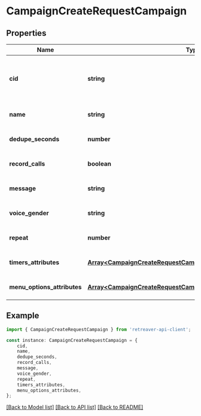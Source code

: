 # CampaignCreateRequestCampaign


## Properties

Name | Type | Description | Notes
------------ | ------------- | ------------- | -------------
**cid** | **string** | Your custom campaign ID (8 chars if not provided) | [optional] [default to undefined]
**name** | **string** |  | [optional] [default to undefined]
**dedupe_seconds** | **number** |  | [optional] [default to undefined]
**record_calls** | **boolean** |  | [optional] [default to undefined]
**message** | **string** | Text-to-speech greeting | [optional] [default to undefined]
**voice_gender** | **string** |  | [optional] [default to undefined]
**repeat** | **number** | Times to repeat greeting | [optional] [default to 4]
**timers_attributes** | [**Array&lt;CampaignCreateRequestCampaignTimersAttributesInner&gt;**](CampaignCreateRequestCampaignTimersAttributesInner.md) |  | [optional] [default to undefined]
**menu_options_attributes** | [**Array&lt;CampaignCreateRequestCampaignMenuOptionsAttributesInner&gt;**](CampaignCreateRequestCampaignMenuOptionsAttributesInner.md) |  | [optional] [default to undefined]

## Example

```typescript
import { CampaignCreateRequestCampaign } from 'retreaver-api-client';

const instance: CampaignCreateRequestCampaign = {
    cid,
    name,
    dedupe_seconds,
    record_calls,
    message,
    voice_gender,
    repeat,
    timers_attributes,
    menu_options_attributes,
};
```

[[Back to Model list]](../README.md#documentation-for-models) [[Back to API list]](../README.md#documentation-for-api-endpoints) [[Back to README]](../README.md)
